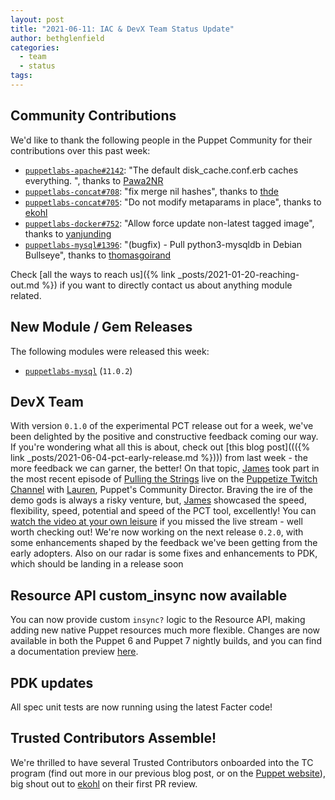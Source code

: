 ```yaml
---
layout: post
title: "2021-06-11: IAC & DevX Team Status Update"
author: bethglenfield
categories:
  - team
  - status
tags:
---
```


## Community Contributions

We'd like to thank the following people in the Puppet Community for their contributions over this past week:

- [`puppetlabs-apache#2142`][puppetlabs-apache-pr-2142]: "The default disk_cache.conf.erb caches everything. ", thanks to [Pawa2NR][Pawa2NR]
- [`puppetlabs-concat#708`][puppetlabs-concat-pr-708]: "fix merge nil hashes", thanks to [thde][thde]
- [`puppetlabs-concat#705`][puppetlabs-concat-pr-705]: "Do not modify metaparams in place", thanks to [ekohl][ekohl]
- [`puppetlabs-docker#752`][puppetlabs-docker-pr-752]: "Allow force update non-latest tagged image", thanks to [yanjunding][yanjunding]
- [`puppetlabs-mysql#1396`][puppetlabs-mysql-pr-1396]: "(bugfix) - Pull python3-mysqldb in Debian Bullseye", thanks to [thomasgoirand][thomasgoirand]

Check [all the ways to reach us]({% link _posts/2021-01-20-reaching-out.md %}) if you want to directly contact us about anything module related.

## New Module / Gem Releases

The following modules were released this week:

- [`puppetlabs-mysql`][puppetlabs-mysql] (`11.0.2`)

  [puppetlabs-mysql]: http://github.com/puppetlabs/puppetlabs-mysql
  [puppetlabs-apache-pr-2142]: https://github.com/puppetlabs/puppetlabs-apache/pull/2142
  [Pawa2NR]: https://github.com/Pawa2NR
  [puppetlabs-concat-pr-708]: https://github.com/puppetlabs/puppetlabs-concat/pull/708
  [thde]: https://github.com/thde
  [puppetlabs-concat-pr-705]: https://github.com/puppetlabs/puppetlabs-concat/pull/705
  [ekohl]: https://github.com/ekohl
  [puppetlabs-docker-pr-752]: https://github.com/puppetlabs/puppetlabs-docker/pull/752
  [yanjunding]: https://github.com/yanjunding
  [puppetlabs-mysql-pr-1396]: https://github.com/puppetlabs/puppetlabs-mysql/pull/1396
  [thomasgoirand]: https://github.com/thomasgoirand

## DevX Team
With version `0.1.0` of the experimental PCT release out for a week, we've been delighted by the positive and constructive feedback coming our way.
If you're wondering what all this is about, check out [this blog post]((({% link _posts/2021-06-04-pct-early-release.md %}))) from last week - the more feedback we can garner, the better!
On that topic, [James][James] took part in the most recent episode of [Pulling the Strings](https://www.twitch.tv/videos/1050922724) live on the [Puppetize Twitch Channel](https://www.twitch.tv/puppetize) with [Lauren](https://twitter.com/LoLoCoding), Puppet's Community Director.
Braving the ire of the demo gods is always a risky venture, but, [James][James] showcased the speed, flexibility, speed, potential and speed of the PCT tool, excellently! You can [watch the video at your own leisure](https://www.twitch.tv/videos/1050922724) if you missed the live stream - well worth checking out!
We're now working on the next release `0.2.0`, with some enhancements shaped by the feedback we've been getting from the early adopters.
Also on our radar is some fixes and enhancements to PDK, which should be landing in a release soon

## Resource API custom_insync now available
You can now provide custom `insync?` logic to the Resource API, making adding new native Puppet resources much more flexible. Changes are now available in both the Puppet 6 and Puppet 7 nightly builds, and you can find a documentation preview [here](https://github.com/puppetlabs/puppet-specifications/pull/153).

## PDK updates
All spec unit tests are now running using the latest Facter code!

## Trusted Contributors Assemble!
We're thrilled to have several Trusted Contributors onboarded into the TC program (find out more in our previous blog post, or on the [Puppet website](https://puppet.com/ecosystem/trusted-contributors/)), big shout out to [ekohl][ekohl] on their first PR review.

##

<!-- check https://tickets.puppetlabs.com/secure/RapidBoard.jspa?rapidView=1176&quickFilter=8745 for other tickets closed out this week that should be mentioned here -->

  [Adrian]:             https://github.com/adrianiurca
  [Ben]:                https://github.com/binford2k
  [Ciaran]:             https://github.com/sanfrancrisko
  [Daiana]:             https://github.com/daianamezdrea
  [Danny]:              https://github.com/carabasdaniel
  [DavidArmstrong]:     https://github.com/da-ar
  [DavidSchmitt]:       https://github.com/DavidS
  [DavidSwan]:          https://github.com/david22swan
  [Disha]:              https://github.com/Disha-maker
  [James]:              https://github.com/jpogran
  [Lore]:               https://github.com/lionce
  [Michael]:            https://github.com/michaeltlombardi
  [Paula]:              https://github.com/pmcmaw
  [Sheena]:             https://github.com/sheenaajay
  [Supported Modules]:  https://puppetlabs.github.io/iac/modules/
  [Tools]:              https://puppetlabs.github.io/iac/tools/
